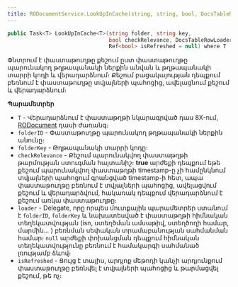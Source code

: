 ```yaml
---
title: RODocumentService.LookUpInCache(string, string, bool, DocsTableRowLoader, Ref<bool>) մեթոդ
---
```


```c#
public Task<T> LookUpInCache<T>(string folder, string key, 
                                bool checkRelevance, DocsTableRowLoader loader = null,
                                Ref<bool> isRefreshed = null) where T : RODocument, new()
```

Փնտրում է փաստաթուղթը քեշում ըստ փաստաթուղթը պարունակող թղթապանակի ներքին անվան և թղթապանակի տարրի կոդի և վերադարձնում։ 
Քեշում բացակայության դեպքում բեռնում է փաստաթուղթը տվյալների պահոցից, ավելացնում քեշում և վերադարձնում։ 

**Պարամետրեր**

* `T` - Վերադարձնում է փաստաթղթի նկարագրված դաս 8X-ում, [RODocument](../../types/RODocument.md) դասի ժառանգ։
* `folderID` - Փաստաթուղթը պարունակող թղթապանակի ներքին անունը։
* `folderKey` - Թղթապանակի տարրի կոդը։
* `checkRelevance` - Քեշում պարունակվող փաստաթղթի թարմության ստուգման հայտանիշ։ **true** արժեքի դեպքում եթե քեշում պարունակվող փաստաթղթի timestamp-ը չի համընկնում տվյալների պահոցում գրանցված timestamp-ի հետ, ապա փաստաթուղթը բեռնում է տվյալների պահոցից, ավելացվում քեշում և վերադարձվում, հակառակ դեպքում վերադարձնում է քեշում առկա փաստաթուղթը։
* `loader` - Delegate, որը որպես մուտքային պարամետրեր ստանում է `folderID`, `folderKey` և նախատեսված է փաստաթղթի հիմնական տեղեկատվության (isn, ստեղծման ամսաթիվ, ստեղծողի համար, մարմին... ) բեռնման սեփական տրամաբանության սահմանման համար։ `null` արժեքի փոխանցման դեպքում հիմնական տեղեկատվությունը բեռնում է համակարգի սահմանած լռությամբ ձևով։
* `isRefreshed` - Ցույց է տալիս, արդյոք մեթոդի կանչի արդյունքում փաստաթուղթը բեռնվել է տվյալների պահոցից և թարմացվել քեշում, թե ոչ։
